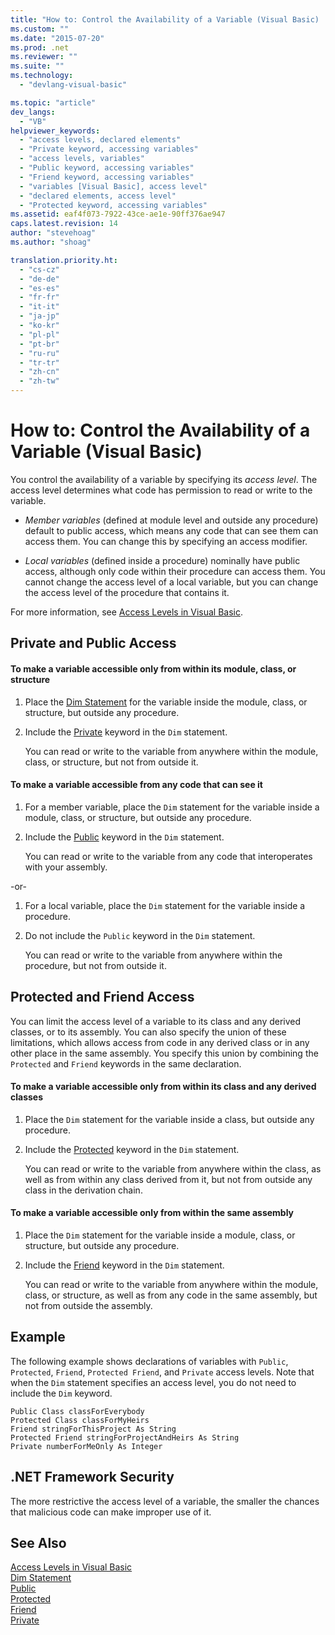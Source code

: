 ```yaml
---
title: "How to: Control the Availability of a Variable (Visual Basic) | Microsoft Docs"
ms.custom: ""
ms.date: "2015-07-20"
ms.prod: .net
ms.reviewer: ""
ms.suite: ""
ms.technology: 
  - "devlang-visual-basic"

ms.topic: "article"
dev_langs: 
  - "VB"
helpviewer_keywords: 
  - "access levels, declared elements"
  - "Private keyword, accessing variables"
  - "access levels, variables"
  - "Public keyword, accessing variables"
  - "Friend keyword, accessing variables"
  - "variables [Visual Basic], access level"
  - "declared elements, access level"
  - "Protected keyword, accessing variables"
ms.assetid: eaf4f073-7922-43ce-ae1e-90ff376ae947
caps.latest.revision: 14
author: "stevehoag"
ms.author: "shoag"

translation.priority.ht: 
  - "cs-cz"
  - "de-de"
  - "es-es"
  - "fr-fr"
  - "it-it"
  - "ja-jp"
  - "ko-kr"
  - "pl-pl"
  - "pt-br"
  - "ru-ru"
  - "tr-tr"
  - "zh-cn"
  - "zh-tw"
---
```

# How to: Control the Availability of a Variable (Visual Basic)
You control the availability of a variable by specifying its *access level*. The access level determines what code has permission to read or write to the variable.  
  
-   *Member variables* (defined at module level and outside any procedure) default to public access, which means any code that can see them can access them. You can change this by specifying an access modifier.  
  
-   *Local variables* (defined inside a procedure) nominally have public access, although only code within their procedure can access them. You cannot change the access level of a local variable, but you can change the access level of the procedure that contains it.  
  
 For more information, see [Access Levels in Visual Basic](../../../../visual-basic/programming-guide/language-features/declared-elements/access-levels.md).  
  
## Private and Public Access  
  
#### To make a variable accessible only from within its module, class, or structure  
  
1.  Place the [Dim Statement](../../../../visual-basic/language-reference/statements/dim-statement.md) for the variable inside the module, class, or structure, but outside any procedure.  
  
2.  Include the [Private](../../../../visual-basic/language-reference/modifiers/private.md) keyword in the `Dim` statement.  
  
     You can read or write to the variable from anywhere within the module, class, or structure, but not from outside it.  
  
#### To make a variable accessible from any code that can see it  
  
1.  For a member variable, place the `Dim` statement for the variable inside a module, class, or structure, but outside any procedure.  
  
2.  Include the [Public](../../../../visual-basic/language-reference/modifiers/public.md) keyword in the `Dim` statement.  
  
     You can read or write to the variable from any code that interoperates with your assembly.  
  
 -or-  
  
1.  For a local variable, place the `Dim` statement for the variable inside a procedure.  
  
2.  Do not include the `Public` keyword in the `Dim` statement.  
  
     You can read or write to the variable from anywhere within the procedure, but not from outside it.  
  
## Protected and Friend Access  
 You can limit the access level of a variable to its class and any derived classes, or to its assembly. You can also specify the union of these limitations, which allows access from code in any derived class or in any other place in the same assembly. You specify this union by combining the `Protected` and `Friend` keywords in the same declaration.  
  
#### To make a variable accessible only from within its class and any derived classes  
  
1.  Place the `Dim` statement for the variable inside a class, but outside any procedure.  
  
2.  Include the [Protected](../../../../visual-basic/language-reference/modifiers/protected.md) keyword in the `Dim` statement.  
  
     You can read or write to the variable from anywhere within the class, as well as from within any class derived from it, but not from outside any class in the derivation chain.  
  
#### To make a variable accessible only from within the same assembly  
  
1.  Place the `Dim` statement for the variable inside a module, class, or structure, but outside any procedure.  
  
2.  Include the [Friend](../../../../visual-basic/language-reference/modifiers/friend.md) keyword in the `Dim` statement.  
  
     You can read or write to the variable from anywhere within the module, class, or structure, as well as from any code in the same assembly, but not from outside the assembly.  
  
## Example  
 The following example shows declarations of variables with `Public`, `Protected`, `Friend`, `Protected Friend`, and `Private` access levels. Note that when the `Dim` statement specifies an access level, you do not need to include the `Dim` keyword.  
  
```  
Public Class classForEverybody  
Protected Class classForMyHeirs  
Friend stringForThisProject As String  
Protected Friend stringForProjectAndHeirs As String  
Private numberForMeOnly As Integer  
```  
  
## .NET Framework Security  
 The more restrictive the access level of a variable, the smaller the chances that malicious code can make improper use of it.  
  
## See Also  
 [Access Levels in Visual Basic](../../../../visual-basic/programming-guide/language-features/declared-elements/access-levels.md)   
 [Dim Statement](../../../../visual-basic/language-reference/statements/dim-statement.md)   
 [Public](../../../../visual-basic/language-reference/modifiers/public.md)   
 [Protected](../../../../visual-basic/language-reference/modifiers/protected.md)   
 [Friend](../../../../visual-basic/language-reference/modifiers/friend.md)   
 [Private](../../../../visual-basic/language-reference/modifiers/private.md)